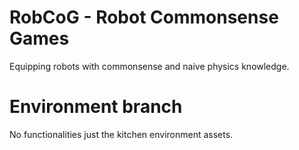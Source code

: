 # RobCoG - **Rob**ot **Co**mmonsense **G**ames 

Equipping robots with commonsense and naive physics knowledge.

# Environment branch

No functionalities just the kitchen environment assets.
